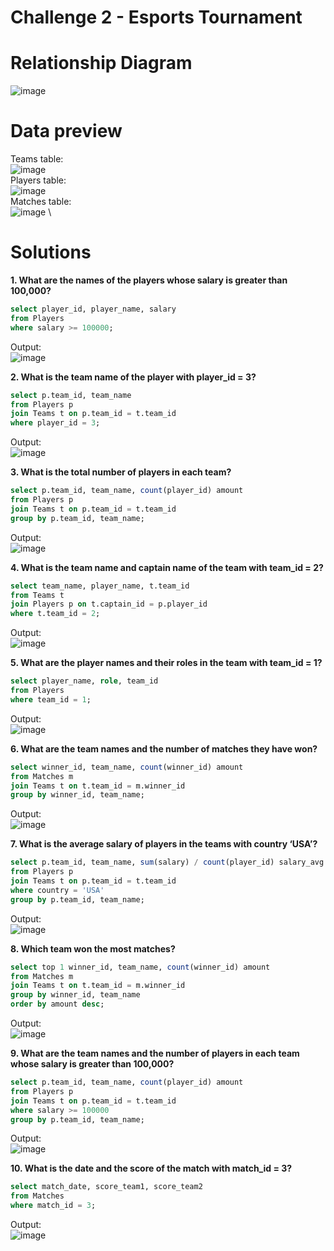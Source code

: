# Challenge 2 - Esports Tournament 

# **Relationship Diagram**
![image](https://github.com/user-attachments/assets/cca9858d-9009-450c-af1f-d8e4012db566)

# **Data preview**
Teams table:
\
![image](https://github.com/user-attachments/assets/7c56cc47-71ba-40c8-9e02-70eb3421a7c9)
\
Players table:
\
![image](https://github.com/user-attachments/assets/930bcf03-7961-49fc-92b2-5b20c9fe71b3)
\
Matches table:
\
![image](https://github.com/user-attachments/assets/a7957821-243e-450e-b9d0-2f1ab8985c4d)
\
# **Solutions**

**1. What are the names of the players whose salary is greater than 100,000?**

```sql
select player_id, player_name, salary 
from Players
where salary >= 100000;
```
Output:
\
![image](https://github.com/user-attachments/assets/98015eb4-fadc-48a7-8816-168bdaf4af00)

**2. What is the team name of the player with player_id = 3?**

```sql
select p.team_id, team_name 
from Players p
join Teams t on p.team_id = t.team_id
where player_id = 3;
```
Output:
\
![image](https://github.com/user-attachments/assets/53ebcbfe-b5fc-490a-893e-11327bbf4428)

**3. What is the total number of players in each team?**

```sql
select p.team_id, team_name, count(player_id) amount 
from Players p
join Teams t on p.team_id = t.team_id
group by p.team_id, team_name;
```
Output:
\
![image](https://github.com/user-attachments/assets/1dd3e845-80fc-4c2e-a68f-a7856264c71e)

**4. What is the team name and captain name of the team with team_id = 2?**

```sql
select team_name, player_name, t.team_id 
from Teams t
join Players p on t.captain_id = p.player_id
where t.team_id = 2;
```
Output:
\
![image](https://github.com/user-attachments/assets/58597b78-1f75-49ff-a1bc-c165df201fa7)

**5. What are the player names and their roles in the team with team_id = 1?**

```sql
select player_name, role, team_id 
from Players
where team_id = 1;
```
Output:
\
![image](https://github.com/user-attachments/assets/61aacf7a-6faa-4f29-9e0f-6b5405d8578d)

**6. What are the team names and the number of matches they have won?**

```sql
select winner_id, team_name, count(winner_id) amount 
from Matches m
join Teams t on t.team_id = m.winner_id
group by winner_id, team_name;
```
Output:
\
![image](https://github.com/user-attachments/assets/f147175d-2a66-4e17-8808-fdd46ad19abc)

**7. What is the average salary of players in the teams with country ‘USA’?**

```sql
select p.team_id, team_name, sum(salary) / count(player_id) salary_avg 
from Players p
join Teams t on p.team_id = t.team_id
where country = 'USA'
group by p.team_id, team_name;
```
Output:
\
![image](https://github.com/user-attachments/assets/ec9fb7c9-c7db-4d20-b8fc-61a721ffeabd)

**8. Which team won the most matches?**

```sql
select top 1 winner_id, team_name, count(winner_id) amount 
from Matches m
join Teams t on t.team_id = m.winner_id
group by winner_id, team_name
order by amount desc;
```
Output:
\
![image](https://github.com/user-attachments/assets/47a9bda8-6bee-470f-a894-68790967ba21)

**9. What are the team names and the number of players in each team whose salary is greater than 100,000?**

```sql
select p.team_id, team_name, count(player_id) amount 
from Players p
join Teams t on p.team_id = t.team_id
where salary >= 100000
group by p.team_id, team_name;
```
Output:
\
![image](https://github.com/user-attachments/assets/1e95f2ea-d145-4385-a5d4-fe7571e145c0)

**10. What is the date and the score of the match with match_id = 3?**

```sql
select match_date, score_team1, score_team2 
from Matches
where match_id = 3;
```
Output:
\
![image](https://github.com/user-attachments/assets/6343a961-55b6-4420-99bf-d1267024505c)


